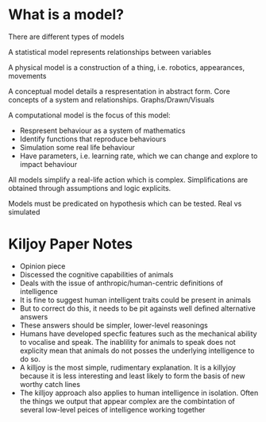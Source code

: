 # What is a model? 

There are different types of models

A statistical model represents relationships between variables

A physical model is a construction of a thing, i.e. robotics, appearances, movements

A conceptual model details a respresentation in abstract form. Core concepts of a system and relationships. Graphs/Drawn/Visuals

A computational model is the focus of this model: 

- Respresent behaviour as a system of mathematics
- Identify functions that reproduce behaviours
- Simulation some real life behaviour
- Have parameters, i.e. learning rate, which we can change and explore to impact behaviour

All models simplify a real-life action which is complex. Simplifications are obtained through assumptions and logic explicits. 

Models must be predicated on hypothesis which can be tested. Real vs simulated

# Kiljoy Paper Notes

- Opinion piece
- Discessed the cognitive capabilities of animals
- Deals with the issue of anthropic/human-centric definitions of intelligence
- It is fine to suggest human intelligent traits could be present in animals
- But to correct do this, it needs to be pit againsts well defined alternative answers
- These answers should be simpler, lower-level reasonings
- Humans have developed specfic features such as the mechanical ability to vocalise and speak. The inablility for animals to speak does not explicity mean that animals do not posses the underlying intelligence to do so. 
- A killjoy is the most simple, rudimentary explanation. It is a killyjoy because it is less interesting and least likely to form the basis of new worthy catch lines
- The killjoy approach also applies to human intelligence in isolation. Often the things we output that appear complex are the combintation of several low-level peices of intelligence working together
